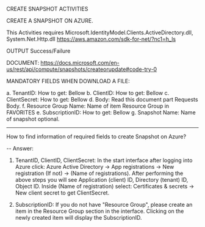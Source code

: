 CREATE SNAPSHOT ACTIVITIES

CREATE A SNAPSHOT ON AZURE.

This Activities requires Microsoft.IdentityModel.Clients.ActiveDirectory.dll, System.Net.Http.dll
https://aws.amazon.com/sdk-for-net/?nc1=h_ls

OUTPUT Success/Failure

DOCUMENT: https://docs.microsoft.com/en-us/rest/api/compute/snapshots/createorupdate#code-try-0

MANDATORY FIELDS WHEN DOWNLOAD A FILE:

a. TenantID: How to get: Bellow
b. ClientID: How to get: Bellow
c. ClientSecret: How to get: Bellow
d. Body: Read this document part Requests Body.
f. Resource Group Name: Name of item Resource Group in FAVORITES
e. SubscriptionID: How to get: Bellow
g. Snapshot Name: Name of snapshot optional.

-------------------------------------------

How to find information of required fields to create Snapshot on Azure?

-- Answer:
 
1. TenantID, ClientID, ClientSecret: In the start interface after logging into Azure click: Azure Active Directory -> App registrations -> New registration (If not) -> (Name of registrations). 
After performing the above steps you will see Application (client) ID, Directory (tenant) ID, Object ID.
Inside (Name of registration) select: Certificates & secrets -> New client secret to get ClientSecret.

2. SubscriptionID: If you do not have "Resource Group", please create an item in the Resource Group section in the interface. Clicking on the newly created item will display the SubscriptionID.
